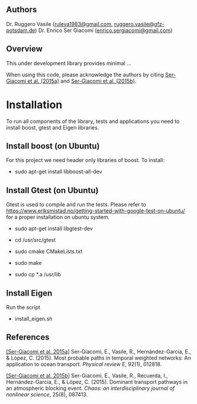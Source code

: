 ## Authors

Dr. Ruggero Vasile (ruleva1983@gmail.com, ruggero.vasile@gfz-potsdam.de)
Dr. Enrico Ser Giacomi (enrico.sergiacomi@gmail.com)


## Overview

This under development library provides minimal ...

When using this code, please acknowledge the authors by citing [Ser-Giacomi et al. (2015a)](#references) and [Ser-Giacomi et al. (2015b)](#references). 



# Installation

To run all components of the library, tests and applications you need to install boost, gtest and Eigen libraries.


## Install boost (on Ubuntu)

For this project we need header only libraries of boost. To install:

* sudo apt-get install libboost-all-dev

## Install Gtest (on Ubuntu)

Gtest is used to compile and run the tests. Please refer to https://www.eriksmistad.no/getting-started-with-google-test-on-ubuntu/
for a proper installation on ubuntu system.

* sudo apt-get install libgtest-dev

* cd /usr/src/gtest

* sudo cmake CMakeLists.txt

* sudo make

* sudo cp *.a /usr/lib


## Install Eigen

Run the script

* install_eigen.sh








## References

[[Ser-Giacomi et al. 2015a]](https://journals.aps.org/pre/abstract/10.1103/PhysRevE.92.012818) Ser-Giacomi, E., Vasile, R., Hernández-García, E., & López, C. (2015). Most probable paths in temporal weighted networks: An application to ocean transport. *Physical review E*, 92(1), 012818.


[[Ser-Giacomi et al. 2015b]](https://aip.scitation.org/doi/abs/10.1063/1.4928704) Ser-Giacomi, E., Vasile, R., Recuerda, I., Hernández-García, E., & López, C. (2015). Dominant transport pathways in an atmospheric blocking event. *Chaos: an interdisciplinary journal of nonlinear science*, 25(8), 087413.
